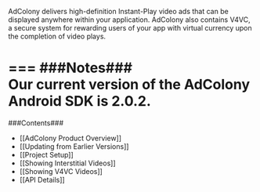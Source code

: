 AdColony delivers high-definition Instant-Play video ads that can be displayed anywhere within your application. AdColony also contains V4VC, a secure system for rewarding users of your app with virtual currency upon the completion of video plays. 

===
###Notes###<br>
Our current version of the AdColony Android SDK is 2.0.2.
===
###Contents###
* [[AdColony Product Overview]]
* [[Updating from Earlier Versions]]
* [[Project Setup]]
* [[Showing Interstitial Videos]]
* [[Showing V4VC Videos]]
* [[API Details]]